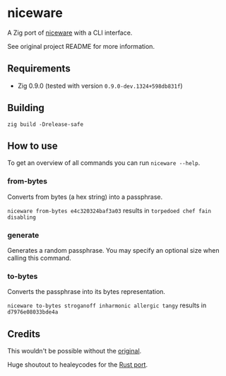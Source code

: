 # niceware

A Zig port of [niceware](https://github.com/diracdeltas/niceware) with a CLI interface.

See original project README for more information.

## Requirements

- Zig 0.9.0 (tested with version `0.9.0-dev.1324+598db831f`)

## Building

`zig build -Drelease-safe`

## How to use

To get an overview of all commands you can run `niceware --help`.

### from-bytes

Converts from bytes (a hex string) into a passphrase.

`niceware from-bytes e4c320324baf3a03` results in `torpedoed chef fain disabling`

### generate

Generates a random passphrase. You may specify an optional size when calling this command.

### to-bytes

Converts the passphrase into its bytes representation.

`niceware to-bytes stroganoff inharmonic allergic tangy` results in `d7976e08033bde4a`

## Credits

This wouldn't be possible without the [original](https://github.com/diracdeltas/niceware).

Huge shoutout to healeycodes for the [Rust port](https://github.com/healeycodes/niceware).
